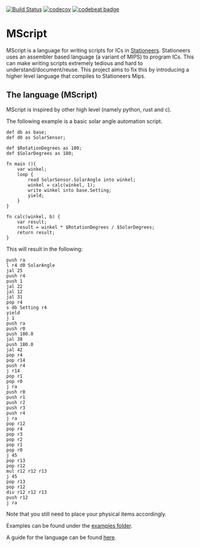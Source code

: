 [![Build Status](https://travis-ci.com/The127/MScript.svg?branch=master)](https://travis-ci.com/The127/MScript)
[![codecov](https://codecov.io/gh/The127/MScript/branch/master/graph/badge.svg)](https://codecov.io/gh/The127/MScript)
[![codebeat badge](https://codebeat.co/badges/e032e201-9cb4-4c9d-91b9-07fbc0b0bab9)](https://codebeat.co/projects/github-com-the127-mscript-master)

MScript
=======

MScript is a language for writing scripts for ICs in [Stationeers](https://store.steampowered.com/app/544550/Stationeers/).
Stationeers uses an assembler based language (a variant of MIPS) to program ICs.
This can make writing scripts extremely tedious and hard to understand/document/reuse.
This project aims to fix this by introducing a higher level language that compiles to Stationeers Mips.


The language (MScript)
----------------------

MScript is inspired by other high level (namely python, rust and c).

The following example is a basic solar angle automation script.
```
def db as base;
def d0 as SolarSensor;

def $RotationDegrees as 100;
def $SolarDegrees as 180;

fn main (){
	var winkel;
	loop {
		read SolarSensor.SolarAngle into winkel;
		winkel = calc(winkel, 1);
		write winkel into base.Setting;
		yield;
	}
}

fn calc(winkel, b) {
	var result;
	result = winkel * $RotationDegrees / $SolarDegrees;
	return result;
}
```

This will result in the following:
```
push ra
l r4 d0 SolarAngle
jal 25
push r4
push 1
jal 22
jal 12
jal 31
pop r4
s db Setting r4
yield
j 1
push ra
push r0
push 100.0
jal 38
push 180.0
jal 42
pop r4
pop r14
push r4
j r14
pop r1
pop r0
j ra
push r0
push r1
push r2
push r3
push r4
j ra
pop r12
pop r4
pop r3
pop r2
pop r1
pop r0
j 45
pop r13
pop r12
mul r12 r12 r13
j 45
pop r13
pop r12
div r12 r12 r13
push r12
j ra
```

Note that you still need to place your physical items accordingly.

Examples can be found under the [examples folder](https://github.com/The127/MScript/tree/master/examples).

A guide for the language can be found [here](https://docs.google.com/document/d/1M8d57R9WbtqjTNA2tzuSM31L_ZZOvkGa2NnwqqJ3Cwk/edit?usp=sharing).

